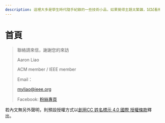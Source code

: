 ```yaml
---
description: 這裡大多是學生時代隨手紀錄的一些技術小品，如果覺得主題太繁雜，試試看用搜尋欄位，輸入關鍵字搜尋看看是否有你有興趣的內容。
---
```


# 首頁

> 聯絡請來信，謝謝您的來訪
>
> Aaron Liao
> 
> ACM member / IEEE member
> 
> Email：
> 
> myliao@ieee.org
> 
> Facebook: [粉絲專頁](https://www.facebook.com/applezulab)


若內文無另外聲明，則預設授權方式以[創用CC 姓名標示 4.0 國際 授權條款](http://www.google.com/url?q=http%3A%2F%2Fcreativecommons.org%2Flicenses%2Fby%2F4.0%2F\&sa=D\&sntz=1\&usg=AOvVaw2jhFi9jj\_kiQ6\_veRT7-fj)釋出。









<mark style="color:blue;"></mark>





